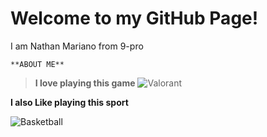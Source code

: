 # Welcome to my GitHub Page!
I am Nathan Mariano from 9-pro
	
	
	**ABOUT ME**
> **I love playing this game**
![Valorant](https://user-images.githubusercontent.com/118333424/202358500-d8824074-4f25-4bb9-a9fd-14fc5e5cf037.png)


**I also Like playing this sport**


![Basketball](https://user-images.githubusercontent.com/118333424/202359142-7d949d68-9c5a-494a-8449-0bf1c068f0be.png)
